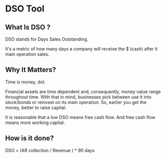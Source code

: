 # DSO Tool
## What Is DSO ?
DSO stands for Days Sales Outstanding.

It's a metric of how many days a company will receive the $ (cash) after it main operation sales.

## Why It Matters?
Time is money, dot.

Financial assets are time dependent and, consequently, money value range throughout time.
With that in mind, businesses pick between use it into stock/bonds or reinvest on its main operation. So, earlier you get the money, better to raise capital.

It is reasonable that a low DSO means free cash flow. And free cash flow means more working capital.

## How is it done?

DSO = (AR collection / Revenue ) * 90 days
